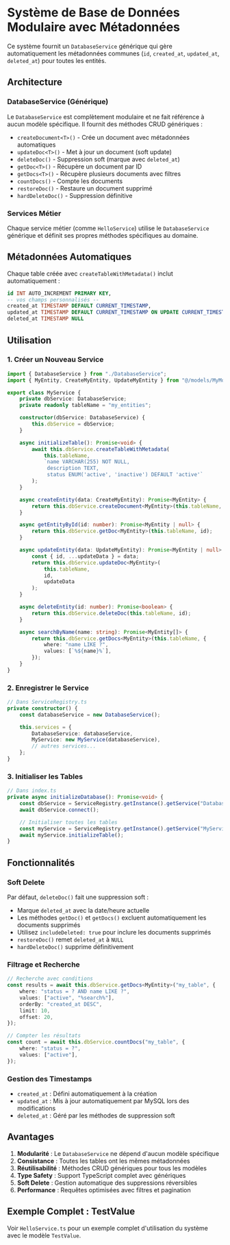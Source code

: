 # Système de Base de Données Modulaire avec Métadonnées

Ce système fournit un `DatabaseService` générique qui gère automatiquement les métadonnées communes (`id`, `created_at`, `updated_at`, `deleted_at`) pour toutes les entités.

## Architecture

### DatabaseService (Générique)

Le `DatabaseService` est complètement modulaire et ne fait référence à aucun modèle spécifique. Il fournit des méthodes CRUD génériques :

-   `createDocument<T>()` - Crée un document avec métadonnées automatiques
-   `updateDoc<T>()` - Met à jour un document (soft update)
-   `deleteDoc()` - Suppression soft (marque avec `deleted_at`)
-   `getDoc<T>()` - Récupère un document par ID
-   `getDocs<T>()` - Récupère plusieurs documents avec filtres
-   `countDocs()` - Compte les documents
-   `restoreDoc()` - Restaure un document supprimé
-   `hardDeleteDoc()` - Suppression définitive

### Services Métier

Chaque service métier (comme `HelloService`) utilise le `DatabaseService` générique et définit ses propres méthodes spécifiques au domaine.

## Métadonnées Automatiques

Chaque table créée avec `createTableWithMetadata()` inclut automatiquement :

```sql
id INT AUTO_INCREMENT PRIMARY KEY,
-- vos champs personnalisés --
created_at TIMESTAMP DEFAULT CURRENT_TIMESTAMP,
updated_at TIMESTAMP DEFAULT CURRENT_TIMESTAMP ON UPDATE CURRENT_TIMESTAMP,
deleted_at TIMESTAMP NULL
```

## Utilisation

### 1. Créer un Nouveau Service

```typescript
import { DatabaseService } from "./DatabaseService";
import { MyEntity, CreateMyEntity, UpdateMyEntity } from "@/models/MyModels";

export class MyService {
	private dbService: DatabaseService;
	private readonly tableName = "my_entities";

	constructor(dbService: DatabaseService) {
		this.dbService = dbService;
	}

	async initializeTable(): Promise<void> {
		await this.dbService.createTableWithMetadata(
			this.tableName,
			`name VARCHAR(255) NOT NULL,
			 description TEXT,
			 status ENUM('active', 'inactive') DEFAULT 'active'`
		);
	}

	async createEntity(data: CreateMyEntity): Promise<MyEntity> {
		return this.dbService.createDocument<MyEntity>(this.tableName, data);
	}

	async getEntityById(id: number): Promise<MyEntity | null> {
		return this.dbService.getDoc<MyEntity>(this.tableName, id);
	}

	async updateEntity(data: UpdateMyEntity): Promise<MyEntity | null> {
		const { id, ...updateData } = data;
		return this.dbService.updateDoc<MyEntity>(
			this.tableName,
			id,
			updateData
		);
	}

	async deleteEntity(id: number): Promise<boolean> {
		return this.dbService.deleteDoc(this.tableName, id);
	}

	async searchByName(name: string): Promise<MyEntity[]> {
		return this.dbService.getDocs<MyEntity>(this.tableName, {
			where: "name LIKE ?",
			values: [`%${name}%`],
		});
	}
}
```

### 2. Enregistrer le Service

```typescript
// Dans ServiceRegistry.ts
private constructor() {
	const databaseService = new DatabaseService();

	this.services = {
		DatabaseService: databaseService,
		MyService: new MyService(databaseService),
		// autres services...
	};
}
```

### 3. Initialiser les Tables

```typescript
// Dans index.ts
private async initializeDatabase(): Promise<void> {
	const dbService = ServiceRegistry.getInstance().getService("DatabaseService");
	await dbService.connect();

	// Initialiser toutes les tables
	const myService = ServiceRegistry.getInstance().getService("MyService");
	await myService.initializeTable();
}
```

## Fonctionnalités

### Soft Delete

Par défaut, `deleteDoc()` fait une suppression soft :

-   Marque `deleted_at` avec la date/heure actuelle
-   Les méthodes `getDoc()` et `getDocs()` excluent automatiquement les documents supprimés
-   Utilisez `includeDeleted: true` pour inclure les documents supprimés
-   `restoreDoc()` remet `deleted_at` à `NULL`
-   `hardDeleteDoc()` supprime définitivement

### Filtrage et Recherche

```typescript
// Recherche avec conditions
const results = await this.dbService.getDocs<MyEntity>("my_table", {
	where: "status = ? AND name LIKE ?",
	values: ["active", "%search%"],
	orderBy: "created_at DESC",
	limit: 10,
	offset: 20,
});

// Compter les résultats
const count = await this.dbService.countDocs("my_table", {
	where: "status = ?",
	values: ["active"],
});
```

### Gestion des Timestamps

-   `created_at` : Défini automatiquement à la création
-   `updated_at` : Mis à jour automatiquement par MySQL lors des modifications
-   `deleted_at` : Géré par les méthodes de suppression soft

## Avantages

1. **Modularité** : Le `DatabaseService` ne dépend d'aucun modèle spécifique
2. **Consistance** : Toutes les tables ont les mêmes métadonnées
3. **Réutilisabilité** : Méthodes CRUD génériques pour tous les modèles
4. **Type Safety** : Support TypeScript complet avec génériques
5. **Soft Delete** : Gestion automatique des suppressions réversibles
6. **Performance** : Requêtes optimisées avec filtres et pagination

## Exemple Complet : TestValue

Voir `HelloService.ts` pour un exemple complet d'utilisation du système avec le modèle `TestValue`.
